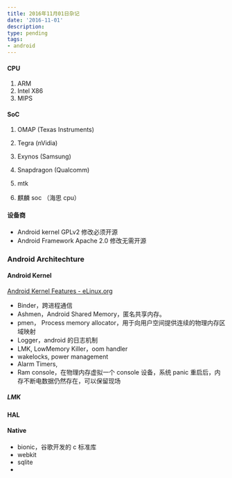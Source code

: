 ```yaml
---
title: 2016年11月01日杂记
date: '2016-11-01'
description:
type: pending
tags:
- android
---
```


#### CPU

1. ARM
2. Intel X86
3. MIPS

#### SoC

1. OMAP (Texas Instruments)
2. Tegra (nVidia)
3. Exynos (Samsung)
4. Snapdragon (Qualcomm)

5. mtk
6. 麒麟 soc （海思 cpu）

#### 设备商

- Android kernel GPLv2 修改必须开源
- Android Framework Apache 2.0 修改无需开源

### Android Architechture

#### Android Kernel

[Android Kernel Features - eLinux.org](http://elinux.org/Android_Kernel_Features)

- Binder，跨进程通信
- Ashmen，Android Shared Memory，匿名共享内存。
- pmen， Process memory allocator，用于向用户空间提供连续的物理内存区域映射
- Logger，android 的日志机制
- LMK, LowMemory Killer，oom handler
- wakelocks, power management
- Alarm Timers, 
- Ram console，在物理内存虚拟一个 console 设备，系统 panic 重启后，内存不断电数据仍然存在，可以保留现场

##### LMK

#### HAL

#### Native

- bionic，谷歌开发的 c 标准库
- webkit
- sqlite
- 

